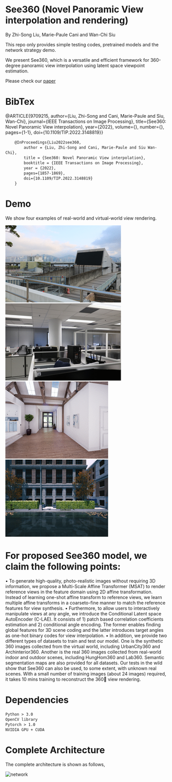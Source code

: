 # See360 (Novel Panoramic View interpolation and rendering)

By Zhi-Song Liu, Marie-Paule Cani and Wan-Chi Siu

This repo only provides simple testing codes, pretrained models and the network strategy demo.

We present See360, which is a versatile and efficient framework for 360-degree panoramic view interpolation using latent space viewpoint estimation.

Please check our [paper]([https://ieeexplore.ieee.org/stamp/stamp.jsp?tp=&arnumber=9709215](https://ieeexplore.ieee.org/stamp/stamp.jsp?arnumber=9709215))

# BibTex

@ARTICLE{9709215,
  author={Liu, Zhi-Song and Cani, Marie-Paule and Siu, Wan-Chi},
  journal={IEEE Transactions on Image Processing}, 
  title={See360: Novel Panoramic View interpolation}, 
  year={2022},
  volume={},
  number={},
  pages={1-1},
  doi={10.1109/TIP.2022.3148819}}

        @InProceedings{Liu2022see360,
            author = {Liu, Zhi-Song and Cani, Marie-Paule and Siu Wan-Chi},
            title = {See360: Novel Panoramic View interpolation},
            booktitle = {IEEE Transactions on Image Processing},
            year = {2022},
            pages={1857-1869},
            doi={10.1109/TIP.2022.3148819}
        }
  
# Demo
We show four examples of real-world and virtual-world view rendering.

![eg1](/figures/hunghom_our.gif)  ![eg2](/figures/lab_our.gif)
![eg3](/figures/archinterior_our.gif)  ![eg4](/figures/urbancity_our.gif) 

# For proposed See360 model, we claim the following points:

• To generate high-quality, photo-realistic images without requiring 3D information, we propose a Multi-Scale Affine Transformer (MSAT) to render reference views in the feature domain using 2D affine transformation. Instead of learning one-shot affine transform to reference views, we learn multiple affine transforms in a coarseto-fine manner to match the reference features for view synthesis.
• Furthermore, to allow users to interactively manipulate views at any angle, we introduce the Conditional Latent space AutoEncoder (C-LAE). It consists of 1) patch based correlation coefficients estimation and 2) conditional angle encoding. The former enables finding global features for 3D scene coding and the latter introduces target angles as one-hot binary codes for view interpolation.
• In addition, we provide two different types of datasets to train and test our model. One is the synthetic 360 images collected from the virtual world, including UrbanCity360
and Archinterior360. Another is the real 360 images collected from real-world indoor and outdoor scenes, including HungHom360 and Lab360. Semantic segmentation maps are also provided for all datasets. Our tests in the wild show that See360 can also be used, to some extent, with unknown real scenes. With a small number of training images (about 24 images) required, it takes 10 mins training to reconstruct the 360 view rendering.

# Dependencies
    Python > 3.0
    OpenCV library
    Pytorch > 1.0
    NVIDIA GPU + CUDA

# Complete Architecture
The complete architecture is shown as follows,

![network](/figure/figure1.png)
